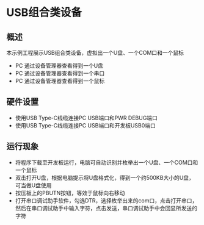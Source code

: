 # USB组合类设备

## 概述

本示例工程展示USB组合类设备，虚拟出一个U盘、一个COM口和一个鼠标

- PC 通过设备管理器查看得到一个U盘
- PC 通过设备管理器查看得到一个串口
- PC 通过设备管理器查看得到一个鼠标

## 硬件设置

- 使用USB Type-C线缆连接PC USB端口和PWR DEBUG端口
- 使用USB Type-C线缆连接PC USB端口和开发板USB0端口

## 运行现象

- 将程序下载至开发板运行，电脑可自动识别并枚举出一个U盘、一个COM口和一个鼠标
- 双击打开U盘，根据电脑提示将U盘格式化，得到一个约500KB大小的U盘，可当做U盘使用
- 按压板上的PBUTN按钮，等效于鼠标向右移动
- 打开串口调试助手软件，勾选DTR，选择枚举出来的com口，点击打开串口，然后在串口调试助手中输入字符，点击发送，串口调试助手中会回显所发送的字符
